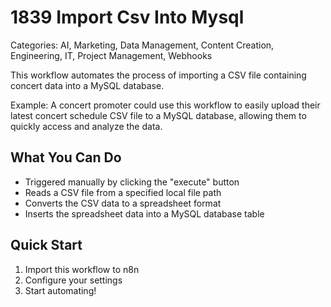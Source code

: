 # 1839 Import Csv Into Mysql

Categories: AI, Marketing, Data Management, Content Creation, Engineering, IT, Project Management, Webhooks

This workflow automates the process of importing a CSV file containing concert data into a MySQL database.

Example: A concert promoter could use this workflow to easily upload their latest concert schedule CSV file to a MySQL database, allowing them to quickly access and analyze the data.

## What You Can Do
- Triggered manually by clicking the "execute" button
- Reads a CSV file from a specified local file path
- Converts the CSV data to a spreadsheet format
- Inserts the spreadsheet data into a MySQL database table

## Quick Start
1. Import this workflow to n8n
2. Configure your settings
3. Start automating!


